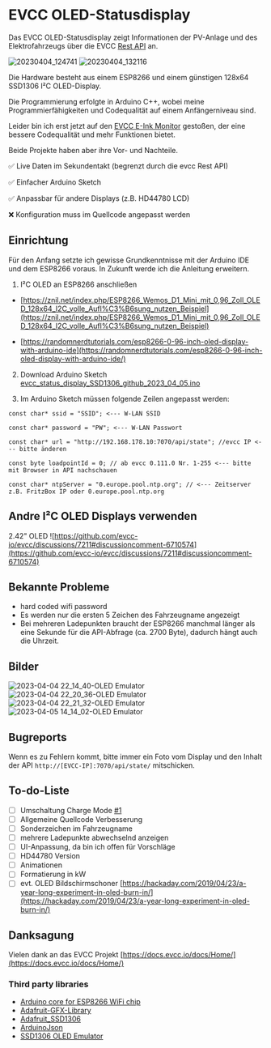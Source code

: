 # EVCC OLED-Statusdisplay

Das EVCC OLED-Statusdisplay zeigt Informationen der PV-Anlage und des Elektrofahrzeugs über die EVCC [Rest API](https://docs.evcc.io/docs/reference/api#rest-api) an.

![20230404_124741](https://user-images.githubusercontent.com/37591931/229777549-a896dd99-5a06-485f-b2a3-caa352d57e44.jpg) ![20230404_132116](https://user-images.githubusercontent.com/37591931/229777560-df0619e1-b3bd-4ab9-a783-7c1f3cccea69.jpg)

Die Hardware besteht aus einem ESP8266 und einem günstigen 128x64 SSD1306 I²C OLED-Display.

Die Programmierung erfolgte in Arduino C++, wobei meine Programmierfähigkeiten und Codequalität auf einem Anfängerniveau sind.

Leider bin ich erst jetzt auf den [EVCC E-Ink Monitor](https://github.com/powelllens/evcc_eink_monitor) gestoßen, der eine bessere Codequalität und mehr Funktionen bietet.

Beide Projekte haben aber ihre Vor- und Nachteile.

:white_check_mark: Live Daten im Sekundentakt (begrenzt durch die evcc Rest API)

:white_check_mark: Einfacher Arduino Sketch

:white_check_mark: Anpassbar für andere Displays (z.B. HD44780 LCD)

:x: Konfiguration muss im Quellcode angepasst werden

## Einrichtung
Für den Anfang setzte ich gewisse Grundkenntnisse mit der Arduino IDE und dem ESP8266 voraus.
In Zukunft werde ich die Anleitung erweitern.

1. I²C OLED an ESP8266 anschließen

* [https://znil.net/index.php/ESP8266_Wemos_D1_Mini_mit_0,96_Zoll_OLED_128x64_I2C_volle_Aufl%C3%B6sung_nutzen_Beispiel](https://znil.net/index.php/ESP8266_Wemos_D1_Mini_mit_0,96_Zoll_OLED_128x64_I2C_volle_Aufl%C3%B6sung_nutzen_Beispiel)

* [https://randomnerdtutorials.com/esp8266-0-96-inch-oled-display-with-arduino-ide](https://randomnerdtutorials.com/esp8266-0-96-inch-oled-display-with-arduino-ide/)

2. Download Arduino Sketch [evcc_status_display_SSD1306_github_2023_04_05.ino](https://raw.githubusercontent.com/RaptorDE/evcc_status_display/main/evcc_status_display_SSD1306_github_2023_04_05.ino) 

2. Im Arduino Sketch müssen folgende Zeilen angepasst werden:

`const char* ssid = "SSID"; <--- W-LAN SSID`

`const char* password = "PW"; <--- W-LAN Passwort`

`const char* url = "http://192.168.178.10:7070/api/state"; //evcc IP <--- bitte änderen`

`const byte loadpointId = 0; // ab evcc 0.111.0 Nr. 1-255 <--- bitte mit Browser in API nachschauen`

`const char* ntpServer = "0.europe.pool.ntp.org"; // <--- Zeitserver z.B. FritzBox IP oder 0.europe.pool.ntp.org`

## Andre I²C OLED Displays verwenden
2.42" OLED ![https://github.com/evcc-io/evcc/discussions/7211#discussioncomment-6710574](https://github.com/evcc-io/evcc/discussions/7211#discussioncomment-6710574)

## Bekannte Probleme
* hard coded wifi password
* Es werden nur die ersten 5 Zeichen des Fahrzeugname angezeigt
* Bei mehreren Ladepunkten braucht der ESP8266 manchmal länger als eine Sekunde für die API-Abfrage (ca. 2700 Byte), dadurch hängt auch die Uhrzeit.


## Bilder
![2023-04-04 22_14_40-OLED Emulator](https://user-images.githubusercontent.com/37591931/229911890-79789bef-cbe3-4c81-ac8f-40db19a51ee6.png)
![2023-04-04 22_20_36-OLED Emulator](https://user-images.githubusercontent.com/37591931/229911898-81a13856-f2f5-4d24-8230-a93122d35523.png)
![2023-04-04 22_21_32-OLED Emulator](https://user-images.githubusercontent.com/37591931/229911915-b1f7ecdf-0c9f-46df-89a3-bcbb2d0c2d60.png)
![2023-04-05 14_14_02-OLED Emulator](https://user-images.githubusercontent.com/37591931/230086023-cde3cafc-ce7c-4500-82a2-9256dc9d1e42.png)

## Bugreports

Wenn es zu Fehlern kommt, bitte immer ein Foto vom Display und den Inhalt der API `http://[EVCC-IP]:7070/api/state/` mitschicken.

## To-do-Liste
- [ ] Umschaltung Charge Mode [#1](../../issues/1)
- [ ] Allgemeine Quellcode Verbesserung
- [ ] Sonderzeichen im Fahrzeugname
- [ ] mehrere Ladepunkte abwechselnd anzeigen
- [ ] UI-Anpassung, da bin ich offen für Vorschläge
- [ ] HD44780 Version
- [ ] Animationen
- [ ] Formatierung in kW
- [ ] evt. OLED Bildschirmschoner [https://hackaday.com/2019/04/23/a-year-long-experiment-in-oled-burn-in/](https://hackaday.com/2019/04/23/a-year-long-experiment-in-oled-burn-in/)

## Danksagung

Vielen dank an das EVCC Projekt [https://docs.evcc.io/docs/Home/](https://docs.evcc.io/docs/Home/)

### Third party libraries
* [Arduino core for ESP8266 WiFi chip](https://github.com/esp8266/Arduino)
* [Adafruit-GFX-Library](https://github.com/adafruit/Adafruit-GFX-Library)
* [Adafruit_SSD1306](https://github.com/adafruit/Adafruit_SSD1306)
* [ArduinoJson](https://github.com/bblanchon/ArduinoJson)
* [SSD1306 OLED Emulator](https://github.com/sam-peach/SSD1306-OLED-Emulator)
